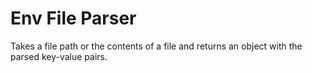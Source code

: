 # Env File Parser

Takes a file path or the contents of a file and returns an object with the parsed key-value pairs.
